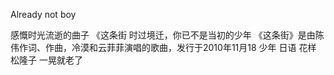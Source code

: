 Already not boy

感慨时光流逝的曲子
《这条街  时过境迁，你已不是当初的少年
《这条街》是由陈伟作词、作曲，冷漠和云菲菲演唱的歌曲，发行于2010年11月18
少年 日语  花样 松隆子
一晃就老了

